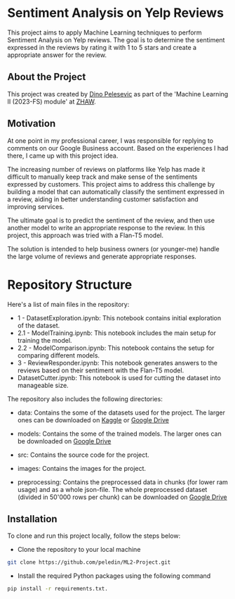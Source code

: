 # Sentiment Analysis on Yelp Reviews

This project aims to apply Machine Learning techniques to perform Sentiment Analysis on Yelp reviews. The goal is to determine the sentiment expressed in the reviews by rating it with 1 to 5 stars and create a appropriate answer for the review.

## About the Project

This project was created by [Dino Pelesevic](https://github.com/peledin) as part of the 'Machine Learning II (2023-FS) module' at [ZHAW](https://www.zhaw.ch/en/university/).

## Motivation

At one point in my professional career, I was responsible for replying to comments on our Google Business account. Based on the experiences I had there, I came up with this project idea.

The increasing number of reviews on platforms like Yelp has made it difficult to manually keep track and make sense of the sentiments expressed by customers. This project aims to address this challenge by building a model that can automatically classify the sentiment expressed in a review, aiding in better understanding customer satisfaction and improving services.

The ultimate goal is to predict the sentiment of the review, and then use another model to write an appropriate response to the review. In this project, this approach was tried with a Flan-T5 model.

The solution is intended to help business owners (or younger-me) handle the large volume of reviews and generate appropriate responses.

# Repository Structure

Here's a list of main files in the repository:

- 1 - DatasetExploration.ipynb: This notebook contains initial exploration of the dataset.
- 2.1 - ModelTraining.ipynb: This notebook includes the main setup for training the model.
- 2.2 - ModelComparison.ipynb: This notebook contains the setup for comparing different models.
- 3 - ReviewResponder.ipynb: This notebook generates answers to the reviews based on their sentiment with the Flan-T5 model.
- DatasetCutter.ipynb: This notebook is used for cutting the dataset into manageable size.

The repository also includes the following directories:

- data: Contains the some of the datasets used for the project. The larger ones can be downloaded on [Kaggle](https://www.kaggle.com/datasets/yelp-dataset/yelp-dataset?select=yelp_academic_dataset_review.json) or [Google Drive](https://drive.google.com/drive/folders/1D2e3uQXDbrhEiTnAlGF62cqIUYZh-gc-?usp=share_link)

- models: Contains the some of the trained models. The larger ones can be downloaded on [Google Drive](https://drive.google.com/drive/folders/1ZUQQVPfTmqWb4lilc-oHfScGVQdK2TgD?usp=share_link)
- src: Contains the source code for the project.
- images: Contains the images for the project.
- preprocessing: Contains the preprocessed data in chunks (for lower ram usage) and as a whole json-file. The whole preprocessed dataset (divided in 50'000 rows per chunk) can be downloaded on [Google Drive](https://drive.google.com/drive/folders/1qj9h7urE_vs-uaF6Ar_546yCYkDI6_4A?usp=share_link)

## Installation

To clone and run this project locally, follow the steps below:

- Clone the repository to your local machine

```bash
git clone https://github.com/peledin/ML2-Project.git
```

- Install the required Python packages using the following command

```bash
pip install -r requirements.txt.
```
